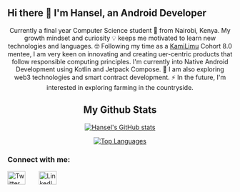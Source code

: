 ## Hi there 👋 I'm Hansel, an Android Developer

<p align="center">
Currently a final year Computer Science student 🏫 from Nairobi, Kenya. My growth mindset and curiosity 💡 keeps me motivated to learn new technologies and languages. 🤓 Following my time as a <a href="https://kamilimu.org">KamiLimu</a> Cohort 8.0 mentee, I am very keen on innovating and creating uer-centric products that follow responsible computing principles. I'm currently into Native Android Development using Kotlin and Jetpack Compose. 🔭 I am also exploring web3 technologies and smart contract development. ⚡ In the future, I'm interested in exploring farming in the countryside.
</p>

<h2 align="center">My Github Stats</h2>

<p align="center">
  <a href="https://github.com/anuraghazra/github-readme-stats">
    <img src="https://github-readme-stats.vercel.app/api?username=hanselomondi&show_icons=true&theme=dark&include_all_commits=true" alt="Hansel's GitHub stats" />
  </a>
</p>

<p align="center">
  <a href="https://github.com/anuraghazra/github-readme-stats">
    <img src="https://github-readme-stats.vercel.app/api/top-langs/?username=hanselomondi&layout=donut-vertical&theme=dark" alt="Top Languages" />
  </a>
</p>

<h3 align="left">Connect with me:</h3>
<div style="display: flex; gap: 30px;>
  <a href="https://x.com/hanselomondi?t=89BHh6xG3huballxZhu-iw&s=09" target="_blank">
    <img align="center" src="https://github.com/hussainweb/hussainweb/raw/main/icons/twitter.png" alt="Twitter" height="30" width="40" />
  </a>
  <a href="https://linkedin.com/in/hansel-omondi-763324222/" target="_blank">
    <img align="center" src="https://github.com/hussainweb/hussainweb/raw/main/icons/linkedin.png" alt="LinkedIn" height="30" width="40" />
  </a>
</div>
